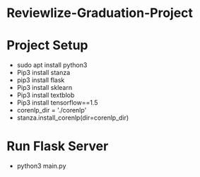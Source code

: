 # Reviewlize-Graduation-Project

# Project Setup
- sudo apt install python3
- Pip3 install stanza
- pip3 install flask
- Pip3 install sklearn
- Pip3 install textblob
- Pip3 install tensorflow==1.5
- corenlp_dir = './corenlp'
- stanza.install_corenlp(dir=corenlp_dir)

# Run Flask Server
* python3 main.py


